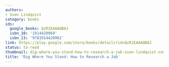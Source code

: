 ```yaml
---
authors:
- Sven Lindqvist
category: books
ids:
  google_books: QzR1EAAAQBAJ
  isbn_10: '1914420969'
  isbn_13: '9781914420962'
link: https://play.google.com/store/books/details?id=QzR1EAAAQBAJ
status: to-read
thumbnail: dig-where-you-stand-how-to-research-a-job-sven-lindqvist-cover.jpg
title: 'Dig Where You Stand: How to Research a Job'
---
```

